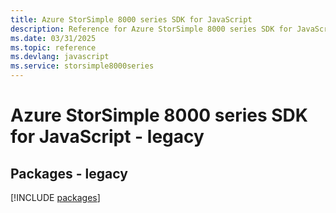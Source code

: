 ```yaml
---
title: Azure StorSimple 8000 series SDK for JavaScript
description: Reference for Azure StorSimple 8000 series SDK for JavaScript
ms.date: 03/31/2025
ms.topic: reference
ms.devlang: javascript
ms.service: storsimple8000series
---
```

# Azure StorSimple 8000 series SDK for JavaScript - legacy
## Packages - legacy
[!INCLUDE [packages](storsimple-8000-series-index.md)]